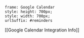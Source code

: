 
```custom-frames
frame: Google Calendar
style: height: 700px;
style: width: 700px;
urlSuffix: #reminders
```





[[Google Calendar Integration Info]]